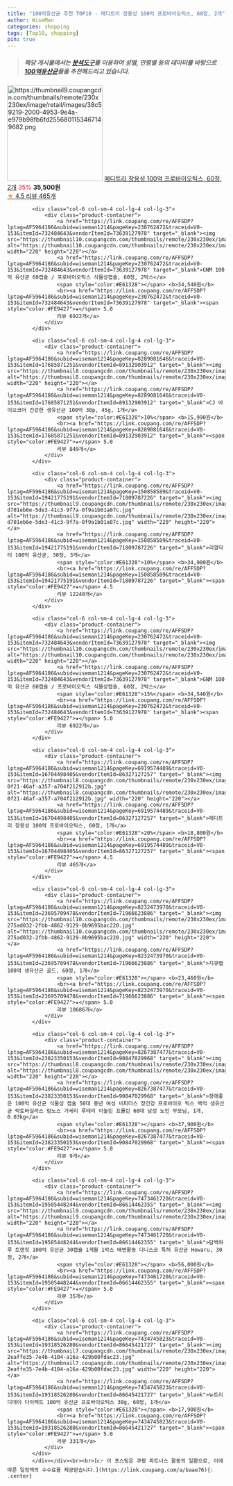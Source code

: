 ```yaml
---
title: "100억유산균 추천 TOP10 - 메디트리 장용성 100억 프로바이오틱스, 60정, 2개"
author: WiseMan
categories: shopping
tags: [Top10, shopping]
pin: true
---
```


> ##### 해당 게시물에서는 [**분석도구**](https://itemscout.io/)를 이용하여 **성별**, **연령별** 등의 데이터를 바탕으로 [**100억유산균**](https://link.coupang.com/a/baae76)들을 추천해드리고 있습니다.
<div class="container"><div class="row">
            <div class="col-6 col-sm-4 col-lg-4 col-lg-3">
                <div class="product-container">
                    <a href="https://link.coupang.com/re/AFFSDP?lptag=AF5964186&subid=wiseman1214&pageKey=6919574489&traceid=V0-153&itemId=18764254413&vendorItemId=86389879172" target="_blank"><img src="https://thumbnail9.coupangcdn.com/thumbnails/remote/230x230ex/image/retail/images/38c59219-2000-4953-9e4a-e979b98fb6fd2556801153467149682.png" alt="https://thumbnail9.coupangcdn.com/thumbnails/remote/230x230ex/image/retail/images/38c59219-2000-4953-9e4a-e979b98fb6fd2556801153467149682.png" width="220" height="220"></a>
                    <a href="https://link.coupang.com/re/AFFSDP?lptag=AF5964186&subid=wiseman1214&pageKey=6919574489&traceid=V0-153&itemId=18764254413&vendorItemId=86389879172" target="_blank">메디트리 장용성 100억 프로바이오틱스, 60정, 2개</a>
                    <span style="color:#E61328">35%</span> <b>35,500원</b>
                    <br><a href="https://link.coupang.com/re/AFFSDP?lptag=AF5964186&subid=wiseman1214&pageKey=6919574489&traceid=V0-153&itemId=18764254413&vendorItemId=86389879172" target="_blank"><span style="color:#FE9427">★</span> 4.5
                    리뷰 465개</a>
                </div>
            </div>
            
            <div class="col-6 col-sm-4 col-lg-4 col-lg-3">
                <div class="product-container">
                    <a href="https://link.coupang.com/re/AFFSDP?lptag=AF5964186&subid=wiseman1214&pageKey=230762472&traceid=V0-153&itemId=732484643&vendorItemId=73639127978" target="_blank"><img src="https://thumbnail10.coupangcdn.com/thumbnails/remote/230x230ex/image/vendor_inventory/50b1/2e493a2cbec3051054998e6b9a13b3a75608b4111eed97b1560a96c786c9.jpg" alt="https://thumbnail10.coupangcdn.com/thumbnails/remote/230x230ex/image/vendor_inventory/50b1/2e493a2cbec3051054998e6b9a13b3a75608b4111eed97b1560a96c786c9.jpg" width="220" height="220"></a>
                    <a href="https://link.coupang.com/re/AFFSDP?lptag=AF5964186&subid=wiseman1214&pageKey=230762472&traceid=V0-153&itemId=732484643&vendorItemId=73639127978" target="_blank">GNM 100억 유산균 60캡슐 / 프로바이오틱스 식물성캡슐, 60정, 2박스</a>
                    <span style="color:#E61328"></span> <b>34,540원</b>
                    <br><a href="https://link.coupang.com/re/AFFSDP?lptag=AF5964186&subid=wiseman1214&pageKey=230762472&traceid=V0-153&itemId=732484643&vendorItemId=73639127978" target="_blank"><span style="color:#FE9427">★</span> 5.0
                    리뷰 6922개</a>
                </div>
            </div>
            
            <div class="col-6 col-sm-4 col-lg-4 col-lg-3">
                <div class="product-container">
                    <a href="https://link.coupang.com/re/AFFSDP?lptag=AF5964186&subid=wiseman1214&pageKey=8289081646&traceid=V0-153&itemId=17685871251&vendorItemId=89132903912" target="_blank"><img src="https://thumbnail8.coupangcdn.com/thumbnails/remote/230x230ex/image/vendor_inventory/1037/76ecd63859f3ee9db829cab3386322724c48c80e0bbd636e8d43d1d500c0.jpg" alt="https://thumbnail8.coupangcdn.com/thumbnails/remote/230x230ex/image/vendor_inventory/1037/76ecd63859f3ee9db829cab3386322724c48c80e0bbd636e8d43d1d500c0.jpg" width="220" height="220"></a>
                    <a href="https://link.coupang.com/re/AFFSDP?lptag=AF5964186&subid=wiseman1214&pageKey=8289081646&traceid=V0-153&itemId=17685871251&vendorItemId=89132903912" target="_blank">CJ 바이오코어 건강한 생유산균 100억 30p, 45g, 1개</a>
                    <span style="color:#E61328">10%</span> <b>15,990원</b>
                    <br><a href="https://link.coupang.com/re/AFFSDP?lptag=AF5964186&subid=wiseman1214&pageKey=8289081646&traceid=V0-153&itemId=17685871251&vendorItemId=89132903912" target="_blank"><span style="color:#FE9427">★</span> 5.0
                    리뷰 849개</a>
                </div>
            </div>
            
            <div class="col-6 col-sm-4 col-lg-4 col-lg-3">
                <div class="product-container">
                    <a href="https://link.coupang.com/re/AFFSDP?lptag=AF5964186&subid=wiseman1214&pageKey=150858589&traceid=V0-153&itemId=19421775191&vendorItemId=71809787226" target="_blank"><img src="https://thumbnail9.coupangcdn.com/thumbnails/remote/230x230ex/image/retail/images/1850266129403511-d701eb6e-5de3-41c3-9f7a-0f9a1b01a07c.jpg" alt="https://thumbnail9.coupangcdn.com/thumbnails/remote/230x230ex/image/retail/images/1850266129403511-d701eb6e-5de3-41c3-9f7a-0f9a1b01a07c.jpg" width="220" height="220"></a>
                    <a href="https://link.coupang.com/re/AFFSDP?lptag=AF5964186&subid=wiseman1214&pageKey=150858589&traceid=V0-153&itemId=19421775191&vendorItemId=71809787226" target="_blank">리얼닥터 100억 유산균, 30정, 3개</a>
                    <span style="color:#E61328">10%</span> <b>34,900원</b>
                    <br><a href="https://link.coupang.com/re/AFFSDP?lptag=AF5964186&subid=wiseman1214&pageKey=150858589&traceid=V0-153&itemId=19421775191&vendorItemId=71809787226" target="_blank"><span style="color:#FE9427">★</span> 4.5
                    리뷰 12240개</a>
                </div>
            </div>
            
            <div class="col-6 col-sm-4 col-lg-4 col-lg-3">
                <div class="product-container">
                    <a href="https://link.coupang.com/re/AFFSDP?lptag=AF5964186&subid=wiseman1214&pageKey=230762472&traceid=V0-153&itemId=732484643&vendorItemId=73639127978" target="_blank"><img src="https://thumbnail10.coupangcdn.com/thumbnails/remote/230x230ex/image/vendor_inventory/50b1/2e493a2cbec3051054998e6b9a13b3a75608b4111eed97b1560a96c786c9.jpg" alt="https://thumbnail10.coupangcdn.com/thumbnails/remote/230x230ex/image/vendor_inventory/50b1/2e493a2cbec3051054998e6b9a13b3a75608b4111eed97b1560a96c786c9.jpg" width="220" height="220"></a>
                    <a href="https://link.coupang.com/re/AFFSDP?lptag=AF5964186&subid=wiseman1214&pageKey=230762472&traceid=V0-153&itemId=732484643&vendorItemId=73639127978" target="_blank">GNM 100억 유산균 60캡슐 / 프로바이오틱스 식물성캡슐, 60정, 2박스</a>
                    <span style="color:#E61328">15%</span> <b>34,540원</b>
                    <br><a href="https://link.coupang.com/re/AFFSDP?lptag=AF5964186&subid=wiseman1214&pageKey=230762472&traceid=V0-153&itemId=732484643&vendorItemId=73639127978" target="_blank"><span style="color:#FE9427">★</span> 5.0
                    리뷰 6922개</a>
                </div>
            </div>
            
            <div class="col-6 col-sm-4 col-lg-4 col-lg-3">
                <div class="product-container">
                    <a href="https://link.coupang.com/re/AFFSDP?lptag=AF5964186&subid=wiseman1214&pageKey=6919574489&traceid=V0-153&itemId=16704498405&vendorItemId=86327127257" target="_blank"><img src="https://thumbnail8.coupangcdn.com/thumbnails/remote/230x230ex/image/retail/images/2023/06/20/10/2/f8a25a13-0f21-46af-a357-a704f212912b.jpg" alt="https://thumbnail8.coupangcdn.com/thumbnails/remote/230x230ex/image/retail/images/2023/06/20/10/2/f8a25a13-0f21-46af-a357-a704f212912b.jpg" width="220" height="220"></a>
                    <a href="https://link.coupang.com/re/AFFSDP?lptag=AF5964186&subid=wiseman1214&pageKey=6919574489&traceid=V0-153&itemId=16704498405&vendorItemId=86327127257" target="_blank">메디트리 장용성 100억 프로바이오틱스, 60정, 1개</a>
                    <span style="color:#E61328">20%</span> <b>18,800원</b>
                    <br><a href="https://link.coupang.com/re/AFFSDP?lptag=AF5964186&subid=wiseman1214&pageKey=6919574489&traceid=V0-153&itemId=16704498405&vendorItemId=86327127257" target="_blank"><span style="color:#FE9427">★</span> 4.5
                    리뷰 465개</a>
                </div>
            </div>
            
            <div class="col-6 col-sm-4 col-lg-4 col-lg-3">
                <div class="product-container">
                    <a href="https://link.coupang.com/re/AFFSDP?lptag=AF5964186&subid=wiseman1214&pageKey=8232473970&traceid=V0-153&itemId=23695709478&vendorItemId=71966623886" target="_blank"><img src="https://thumbnail10.coupangcdn.com/thumbnails/remote/230x230ex/image/retail/images/208841176493180-275ad032-2fbb-4862-9129-0b9695bac220.jpg" alt="https://thumbnail10.coupangcdn.com/thumbnails/remote/230x230ex/image/retail/images/208841176493180-275ad032-2fbb-4862-9129-0b9695bac220.jpg" width="220" height="220"></a>
                    <a href="https://link.coupang.com/re/AFFSDP?lptag=AF5964186&subid=wiseman1214&pageKey=8232473970&traceid=V0-153&itemId=23695709478&vendorItemId=71966623886" target="_blank">지큐랩 100억 생유산균 골드, 60정, 1개</a>
                    <span style="color:#E61328"></span> <b>23,460원</b>
                    <br><a href="https://link.coupang.com/re/AFFSDP?lptag=AF5964186&subid=wiseman1214&pageKey=8232473970&traceid=V0-153&itemId=23695709478&vendorItemId=71966623886" target="_blank"><span style="color:#FE9427">★</span> 5.0
                    리뷰 10686개</a>
                </div>
            </div>
            
            <div class="col-6 col-sm-4 col-lg-4 col-lg-3">
                <div class="product-container">
                    <a href="https://link.coupang.com/re/AFFSDP?lptag=AF5964186&subid=wiseman1214&pageKey=8267387477&traceid=V0-153&itemId=23823350153&vendorItemId=90847029968" target="_blank"><img src="https://thumbnail8.coupangcdn.com/thumbnails/remote/230x230ex/image/vendor_inventory/c536/b6ba755c142939c1926882eb0c093b214b06e21cd75535d8e21008bbb76b.jpg" alt="https://thumbnail8.coupangcdn.com/thumbnails/remote/230x230ex/image/vendor_inventory/c536/b6ba755c142939c1926882eb0c093b214b06e21cd75535d8e21008bbb76b.jpg" width="220" height="220"></a>
                    <a href="https://link.coupang.com/re/AFFSDP?lptag=AF5964186&subid=wiseman1214&pageKey=8267387477&traceid=V0-153&itemId=23823350153&vendorItemId=90847029968" target="_blank">장에좋은 100억 유산균 식물성 캡슐 50대 중년 여성 비피더스 장건강 프로바이오 틱스 백억 생유산균 락토바실러스 람노스 가세리 루테리 이눌린 프롤린 60대 남성 노인 부모님, 1개, 0.03kg</a>
                    <span style="color:#E61328"></span> <b>37,900원</b>
                    <br><a href="https://link.coupang.com/re/AFFSDP?lptag=AF5964186&subid=wiseman1214&pageKey=8267387477&traceid=V0-153&itemId=23823350153&vendorItemId=90847029968" target="_blank"><span style="color:#FE9427">★</span> 5.0
                    리뷰 9개</a>
                </div>
            </div>
            
            <div class="col-6 col-sm-4 col-lg-4 col-lg-3">
                <div class="product-container">
                    <a href="https://link.coupang.com/re/AFFSDP?lptag=AF5964186&subid=wiseman1214&pageKey=7473461720&traceid=V0-153&itemId=19505448244&vendorItemId=86614462355" target="_blank"><img src="https://thumbnail9.coupangcdn.com/thumbnails/remote/230x230ex/image/vendor_inventory/0ac3/380c0fdd93bc5b068a8156e7473ccc73def28611d9074b7cf292c73c41d6.jpg" alt="https://thumbnail9.coupangcdn.com/thumbnails/remote/230x230ex/image/vendor_inventory/0ac3/380c0fdd93bc5b068a8156e7473ccc73def28611d9074b7cf292c73c41d6.jpg" width="220" height="220"></a>
                    <a href="https://link.coupang.com/re/AFFSDP?lptag=AF5964186&subid=wiseman1214&pageKey=7473461720&traceid=V0-153&itemId=19505448244&vendorItemId=86614462355" target="_blank">담백하루 트랜짓 100억 유산균 30캡슐 1개월 1박스 배변활동 다니스코 특허 유산균 Howaru, 30정, 2개</a>
                    <span style="color:#E61328"></span> <b>56,000원</b>
                    <br><a href="https://link.coupang.com/re/AFFSDP?lptag=AF5964186&subid=wiseman1214&pageKey=7473461720&traceid=V0-153&itemId=19505448244&vendorItemId=86614462355" target="_blank"><span style="color:#FE9427">★</span> 5.0
                    리뷰 35개</a>
                </div>
            </div>
            
            <div class="col-6 col-sm-4 col-lg-4 col-lg-3">
                <div class="product-container">
                    <a href="https://link.coupang.com/re/AFFSDP?lptag=AF5964186&subid=wiseman1214&pageKey=7434745823&traceid=V0-153&itemId=19318526280&vendorItemId=86645421727" target="_blank"><img src="https://thumbnail7.coupangcdn.com/thumbnails/remote/230x230ex/image/retail/images/3368170524868732-2eaffe35-7e4b-4104-a16a-429b00fdac23.jpg" alt="https://thumbnail7.coupangcdn.com/thumbnails/remote/230x230ex/image/retail/images/3368170524868732-2eaffe35-7e4b-4104-a16a-429b00fdac23.jpg" width="220" height="220"></a>
                    <a href="https://link.coupang.com/re/AFFSDP?lptag=AF5964186&subid=wiseman1214&pageKey=7434745823&traceid=V0-153&itemId=19318526280&vendorItemId=86645421727" target="_blank">뉴트리디데이 다이렉트 100억 유산균 프로바이오틱스 30g, 60정, 1개</a>
                    <span style="color:#E61328"></span> <b>17,900원</b>
                    <br><a href="https://link.coupang.com/re/AFFSDP?lptag=AF5964186&subid=wiseman1214&pageKey=7434745823&traceid=V0-153&itemId=19318526280&vendorItemId=86645421727" target="_blank"><span style="color:#FE9427">★</span> 5.0
                    리뷰 331개</a>
                </div>
            </div>
            </div></div><br><br>[👉 이 포스팅은 쿠팡 파트너스 활동의 일환으로, 이에 따른 일정액의 수수료를 제공받습니다.](https://link.coupang.com/a/baae76){: .center}